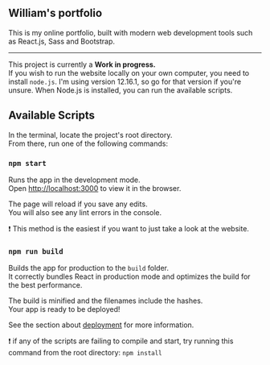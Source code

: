## William's portfolio
This is my online portfolio, built with modern web development tools such as React.js, Sass and Bootstrap. 

---


This project is currently a **Work in progress.** <br />
If you wish to run the website locally on your own computer, you need to install 
`node.js`.  I'm using version 12.16.1, so go for that version if you're unsure. 
When Node.js is installed, you can run the available scripts.


## Available Scripts

In the terminal, locate the project's root directory. <br />
From there, run one of the following commands:

### `npm start`

Runs the app in the development mode.<br />
Open [http://localhost:3000](http://localhost:3000) to view it in the browser.

The page will reload if you save any edits.<br />
You will also see any lint errors in the console.

:exclamation: This method is the easiest if you want to just take a look at the website.

### `npm run build`

Builds the app for production to the `build` folder.<br />
It correctly bundles React in production mode and optimizes the build for the best performance.

The build is minified and the filenames include the hashes.<br />
Your app is ready to be deployed!

See the section about [deployment](https://facebook.github.io/create-react-app/docs/deployment) for more information.


:exclamation: if any of the scripts are failing to compile and start, try running this command from the root directory: `npm install`
